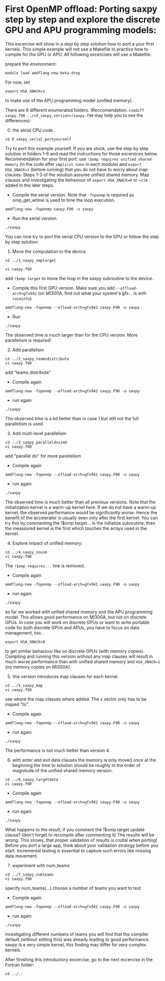 # First OpenMP offload: Porting saxpy step by step and explore the discrete GPU and APU programming models:

This excercise will show in a step by step solution how to port a your first kernels. 
This simple example will not use a Makefile to practice how to compile for the GPU or APU. 
All following excercises will use a Makefile.

prepare the environment:
```
module load amdflang-new-beta-drop
```
For now, set
```
export HSA_XNACK=1
```
to make use of the APU programming model (unified memory).

There are 6 different enumerated folders. (Reccomendation: ```vimdiff saxpy.f90 ../<X_saxpy_version>/saxpy.f90``` may help you to see the differences):

0) the serial CPU code.
```
cd 0_saxpy_serial_portyourself
```
Try to port this example yourself. If you are stuck, use the step by step solution in folders 1-6 and read the instructions for those excersices below. Recommendation for your first port: use ```!$omp requires unified_shared memory``` (in the code after ```implicit none``` in each module) and ```export HSA_XNACK=1``` (before running) that you do not have to worry about map clauses. Steps 1-3 of the solution assume unified shared memory. Map clauses and investigating the behaviour of ```export HSA_XNACK=0``` or ```=1``` is added in the later steps.

- Compile the serial version. Note that ```-fopenmp``` is required as omp_get_wtime is used to time the loop execution.
```
amdflang-new -fopenmp saxpy.F90 -o saxpy
```
- Run the serial version.
```
./saxpy
```
You can now try to port the serial CPU version to the GPU or follow the
step by step solution:
1) Move the computation to the device
```
cd ../1_saxpy_omptarget
```
```
vi saxpy.f90
```
add ```!$omp target``` to move the loop in the saxpy subroutine to the device.
- Compile this first GPU version. Make sure you add ```--offload-arch=gfx942``` (on MI300A, find out what your system's gfx... is with ```rocminfo```)
```
amdflang-new -fopenmp --ofload-arch=gfx942 saxpy.F90 -o saxpy
```
- Run
```
./saxpy
```
The observed time is much larger than for the CPU version. More parallelism is required!

2) Add parallelism
```
cd ../2_saxpy_teamsdistribute
vi saxpy.f90
```
add "teams distribute"
- Compile again
```
amdflang-new -fopenmp --ofload-arch=gfx942 saxpy.F90 -o saxpy
```
- run again
```
./saxpy
```
The observed time is a bit better than in case 1 but still not the full parallelism is used.

3) Add multi-level parallelism
```
cd ../3_saxpy_paralleldosimd
vi saxpy.f90
``` 
add "parallel do" for more parellelism
- Compile again
```
amdflang-new -fopenmp --ofload-arch=gfx942 saxpy.F90 -o saxpy
```
- run again
```
./saxpy
```
The observed time is much better than all previous versions.
Note that the initialization kernel is a warm-up kernel here. If we do not have a warm-up kernel, the observed performance would be significantly worse. Hence the benefit of the accelerator is usually seen only after the first kernel. You can try this by commenting the !$omp target... in the initialize subroutine, then the meassured kernel is the first which touches the arrays used in the kernel.

4) Explore impact of unified memory:
```
cd ../4_saxpy_nousm
vi saxpy.f90
```
The ```!$omp requires...``` line is removed.
- Compile again
```
amdflang-new -fopenmp --ofload-arch=gfx942 saxpy.F90 -o saxpy
```
- run again
```
./saxpy
 ```
so far we worked with unfied shared memory and the APU programming model. This allows good performance on MI300A, but not on discrete GPUs. In case you will work on discrete GPUs or want to write portable code for both discrete GPUs and APUs, you have to focus on data management, too.
```
export HSA_XNACK=0
```
to get similar behaviour like on discrete GPUs (with memory copies).
Compiling and running this version without any map clauses will result in much worse performance than with unified shared memory and ```HSA_XNACK=1``` (no memory copies on MI300A).

5) this version introduces  map clauses for each kernel.
```
cd ../5_saxpy_map 
vi saxpy.f90
```
see where the map clasues where added. The x vector only has to be maped "to".
- Compile again
```
amdflang-new -fopenmp --ofload-arch=gfx942 saxpy.F90 -o saxpy
```
- run again
```
./saxpy
```
The performance is not much better than version 4.

6) with enter and exit data clauses the memory is only moved once at the beginning the time to solution should be roughly in the order of magnitude of the unified shared memory version.
```
cd ../6_saxpy_targetdata 
vi saxpy.f90
```
- Compile again
```
amdflang-new -fopenmp --ofload-arch=gfx942 saxpy.F90 -o saxpy
```
- run again
```
./saxpy
```
What happens to the result, if you comment the !$omp target update clause? (don't forget to recompile after commenting it)
The results will be wrong. This shows, that proper validation of results is crutial when porting! Before you port a large app, think about your validation strategy before you start. Incremental testing is essential to capture such errors like missing data movement.

7) experiment with num_teams
```
cd ../7_saxpy_numteams
vi saxpy.f90
```
specify num_teams(...) choose a number of teams you want to test 
- Compile again
```
amdflang-new -fopenmp --ofload-arch=gfx942 saxpy.F90 -o saxpy
```
- run again
```
./saxpy
```
investigating different numbers of teams you will find that the compiler default (without setting this) was already leading to good performance. saxpy is a very simple kernel, this finding may differ for very complex kernels.

After finishing this introductory excercise, go to the next excercise in the Fortran folder:
```
cd ../..
```
